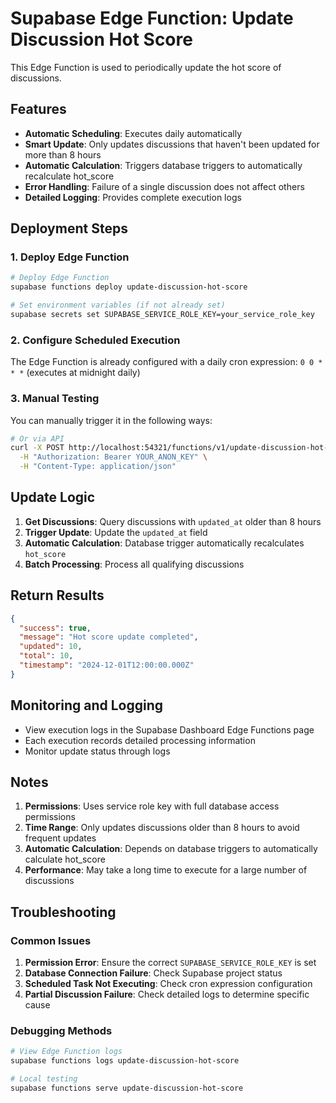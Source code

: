 # Supabase Edge Function: Update Discussion Hot Score

This Edge Function is used to periodically update the hot score of discussions.

## Features

- **Automatic Scheduling**: Executes daily automatically
- **Smart Update**: Only updates discussions that haven't been updated for more than 8 hours
- **Automatic Calculation**: Triggers database triggers to automatically recalculate hot_score
- **Error Handling**: Failure of a single discussion does not affect others
- **Detailed Logging**: Provides complete execution logs

## Deployment Steps

### 1. Deploy Edge Function

```bash
# Deploy Edge Function
supabase functions deploy update-discussion-hot-score

# Set environment variables (if not already set)
supabase secrets set SUPABASE_SERVICE_ROLE_KEY=your_service_role_key
```

### 2. Configure Scheduled Execution

The Edge Function is already configured with a daily cron expression: `0 0 * * *` (executes at midnight daily)

### 3. Manual Testing

You can manually trigger it in the following ways:

```bash
# Or via API
curl -X POST http://localhost:54321/functions/v1/update-discussion-hot-score \
  -H "Authorization: Bearer YOUR_ANON_KEY" \
  -H "Content-Type: application/json"
```

## Update Logic

1. **Get Discussions**: Query discussions with `updated_at` older than 8 hours
2. **Trigger Update**: Update the `updated_at` field
3. **Automatic Calculation**: Database trigger automatically recalculates `hot_score`
4. **Batch Processing**: Process all qualifying discussions

## Return Results

```json
{
  "success": true,
  "message": "Hot score update completed",
  "updated": 10,
  "total": 10,
  "timestamp": "2024-12-01T12:00:00.000Z"
}
```

## Monitoring and Logging

- View execution logs in the Supabase Dashboard Edge Functions page
- Each execution records detailed processing information
- Monitor update status through logs

## Notes

1. **Permissions**: Uses service role key with full database access permissions
2. **Time Range**: Only updates discussions older than 8 hours to avoid frequent updates
3. **Automatic Calculation**: Depends on database triggers to automatically calculate hot_score
4. **Performance**: May take a long time to execute for a large number of discussions

## Troubleshooting

### Common Issues

1. **Permission Error**: Ensure the correct `SUPABASE_SERVICE_ROLE_KEY` is set
2. **Database Connection Failure**: Check Supabase project status
3. **Scheduled Task Not Executing**: Check cron expression configuration
4. **Partial Discussion Failure**: Check detailed logs to determine specific cause

### Debugging Methods

```bash
# View Edge Function logs
supabase functions logs update-discussion-hot-score

# Local testing
supabase functions serve update-discussion-hot-score
```
